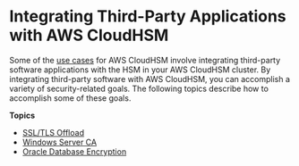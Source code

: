 # Integrating Third\-Party Applications with AWS CloudHSM<a name="third-party-applications"></a>

Some of the [use cases](use-cases.md) for AWS CloudHSM involve integrating third\-party software applications with the HSM in your AWS CloudHSM cluster\. By integrating third\-party software with AWS CloudHSM, you can accomplish a variety of security\-related goals\. The following topics describe how to accomplish some of these goals\. 

**Topics**
+ [SSL/TLS Offload](ssl-offload.md)
+ [Windows Server CA](win-ca-overview.md)
+ [Oracle Database Encryption](oracle-tde.md)